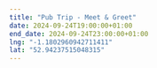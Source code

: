 ```yaml
---
title: "Pub Trip - Meet & Greet"
date: 2024-09-24T19:00:00+01:00
end_date: 2024-09-24T23:00:00+01:00
lng: "-1.1802960942711411"
lat: "52.94237515048315"
---
```


